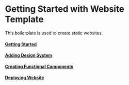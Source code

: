 # Getting Started with Website Template

This boilerplate is used to create static websites. 

#### [Getting Started](docs/GETTING-STARTED.md)

#### [Adding Design System](docs/ADDING-DESIGN.md)

#### [Creating Functional Components](docs/CREATING-COMPONENTS.md)

#### [Deploying Website](docs/DEPLOYING.md)

